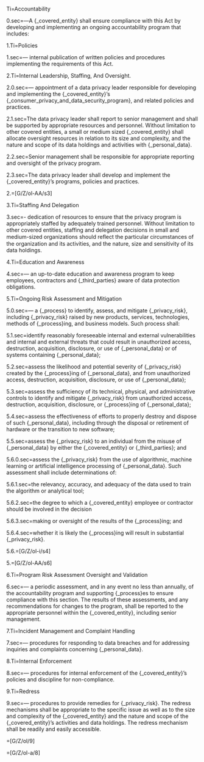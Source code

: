 Ti=Accountability

0.sec=—A {_covered_entity} shall ensure compliance with this Act by developing and implementing an ongoing accountability program that includes:

1.Ti=Policies

1.sec=— internal publication of written policies and procedures implementing the requirements of this Act.

2.Ti=Internal Leadership, Staffing, And Oversight.

2.0.sec=— appointment of a data privacy leader responsible for developing and implementing the {_covered_entity}’s {_consumer_privacy_and_data_security_program}, and related policies and practices.

2.1.sec=The data privacy leader shall report to senior management and shall be supported by appropriate resources and personnel. Without limitation to other covered entities, a small or medium sized {_covered_entity} shall allocate oversight resources in relation to its size and complexity, and the nature and scope of its data holdings and activities with {_personal_data}.

2.2.sec=Senior management shall be responsible for appropriate reporting and oversight of the privacy program.

2.3.sec=The data privacy leader shall develop and implement the {_covered_entity}’s programs, policies and practices.

2.=[G/Z/ol-AA/s3]

3.Ti=Staffing And Delegation

3.sec=- dedication of resources to ensure that the privacy program is appropriately staffed by adequately trained personnel. Without limitation to other covered entities, staffing and delegation decisions in small and medium-sized organizations should reﬂect the particular circumstances of the organization and its activities, and the nature, size and sensitivity of its data holdings.

4.Ti=Education and Awareness

4.sec=— an up-to-date education and awareness program to keep employees, contractors and {_third_parties} aware of data protection obligations.

5.Ti=Ongoing Risk Assessment and Mitigation

5.0.sec=— a {_process} to identify, assess, and mitigate {_privacy_risk}, including {_privacy_risk} raised by new products, services, technologies, methods of {_process}ing, and business models. Such process shall:

5.1.sec=identify reasonably foreseeable internal and external vulnerabilities and internal and external threats that could result in unauthorized access, destruction, acquisition, disclosure, or use of {_personal_data} or of systems containing {_personal_data};

5.2.sec=assess the likelihood and potential severity of {_privacy_risk} created by the {_process}ing of {_personal_data}, and from unauthorized access, destruction, acquisition, disclosure, or use of {_personal_data};

5.3.sec=assess the sufficiency of its technical, physical, and administrative controls to identify and mitigate {_privacy_risk} from unauthorized access, destruction, acquisition, disclosure, or {_process}ing of {_personal_data};

5.4.sec=assess the effectiveness of efforts to properly destroy and dispose of such {_personal_data}, including through the disposal or retirement of hardware or the transition to new software;

5.5.sec=assess the {_privacy_risk} to an individual from the misuse of {_personal_data} by either the {_covered_entity} or {_third_parties}; and

5.6.0.sec=assess the {_privacy_risk} from the use of algorithmic, machine learning or artificial intelligence processing of {_personal_data}. Such assessment shall include determinations of:

5.6.1.sec=the relevancy, accuracy, and adequacy of the data used to train the algorithm or analytical tool;

5.6.2.sec=the degree to which a {_covered_entity} employee or contractor should be involved in the decision

5.6.3.sec=making or oversight of the results of the {_process}ing; and

5.6.4.sec=whether it is likely the {_process}ing will result in substantial {_privacy_risk}.

5.6.=[G/Z/ol-i/s4]

5.=[G/Z/ol-AA/s6]

6.Ti=Program Risk Assessment Oversight and Validation

6.sec=— a periodic assessment, and in any event no less than annually, of the accountability program and supporting {_process}es to ensure compliance with this section. The results of these assessments, and any recommendations for changes to the program, shall be reported to the appropriate personnel within the {_covered_entity}, including senior management.

7.Ti=Incident Management and Complaint Handling

7.sec=— procedures for responding to data breaches and for addressing inquiries and complaints concerning {_personal_data}.

8.Ti=Internal Enforcement

8.sec=— procedures for internal enforcement of the {_covered_entity}’s policies and discipline for non-compliance.

9.Ti=Redress

9.sec=— procedures to provide remedies for {_privacy_risk}. The redress mechanisms shall be appropriate to the specific issue as well as to the size and complexity of the {_covered_entity} and the nature and scope of the {_covered_entity}’s activities and data holdings. The redress mechanism shall be readily and easily accessible.

=[G/Z/ol/9]

=[G/Z/ol-a/8]
